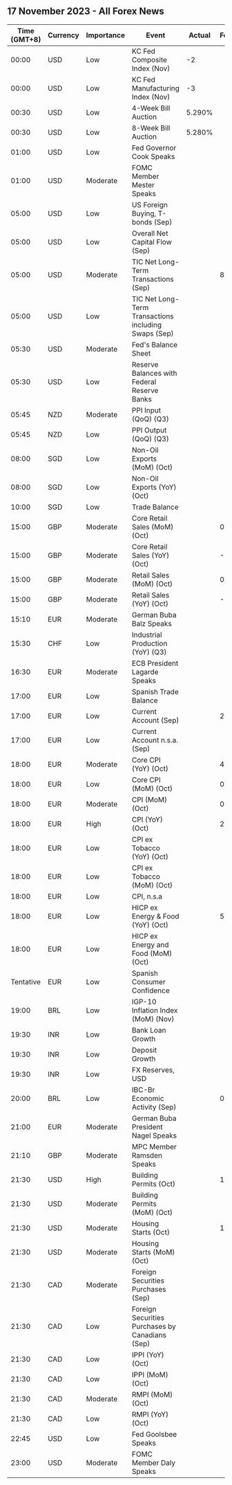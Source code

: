 ## 17 November 2023 - All Forex News

| Time (GMT+8) | Currency | Importance | Event | Actual | Forecast | Previous |
|------|----------|------------|-------|--------|----------|----------|
| 00:00 | USD | Low | KC Fed Composite Index (Nov) | -2 |  | -8 |
| 00:00 | USD | Low | KC Fed Manufacturing Index (Nov) | -3 |  | -8 |
| 00:30 | USD | Low | 4-Week Bill Auction | 5.290% |  | 5.290% |
| 00:30 | USD | Low | 8-Week Bill Auction | 5.280% |  | 5.290% |
| 01:00 | USD | Low | Fed Governor Cook Speaks |  |  |  |
| 01:00 | USD | Moderate | FOMC Member Mester Speaks |  |  |  |
| 05:00 | USD | Low | US Foreign Buying, T-bonds (Sep) |  |  | 22.10B |
| 05:00 | USD | Low | Overall Net Capital Flow (Sep) |  |  | 134.40B |
| 05:00 | USD | Moderate | TIC Net Long-Term Transactions (Sep) |  | 89.4B | 63.5B |
| 05:00 | USD | Low | TIC Net Long-Term Transactions including Swaps (Sep) |  |  | 63.50B |
| 05:30 | USD | Moderate | Fed's Balance Sheet |  |  | 7,861B |
| 05:30 | USD | Low | Reserve Balances with Federal Reserve Banks |  |  | 3.360T |
| 05:45 | NZD | Moderate | PPI Input (QoQ) (Q3) |  |  | -0.2% |
| 05:45 | NZD | Low | PPI Output (QoQ) (Q3) |  |  | 0.2% |
| 08:00 | SGD | Low | Non-Oil Exports (MoM) (Oct) |  |  | 11.10% |
| 08:00 | SGD | Low | Non-Oil Exports (YoY) (Oct) |  |  | -13.20% |
| 10:00 | SGD | Low | Trade Balance |  |  | 4.943B |
| 15:00 | GBP | Moderate | Core Retail Sales (MoM) (Oct) |  | 0.5% | -1.0% |
| 15:00 | GBP | Moderate | Core Retail Sales (YoY) (Oct) |  | -1.6% | -1.2% |
| 15:00 | GBP | Moderate | Retail Sales (MoM) (Oct) |  | 0.3% | -0.9% |
| 15:00 | GBP | Moderate | Retail Sales (YoY) (Oct) |  | -1.5% | -1.0% |
| 15:10 | EUR | Moderate | German Buba Balz Speaks |  |  |  |
| 15:30 | CHF | Low | Industrial Production (YoY) (Q3) |  |  | -0.80% |
| 16:30 | EUR | Moderate | ECB President Lagarde Speaks |  |  |  |
| 17:00 | EUR | Low | Spanish Trade Balance |  |  | -4.40B |
| 17:00 | EUR | Low | Current Account (Sep) |  | 20.3B | 27.7B |
| 17:00 | EUR | Low | Current Account n.s.a. (Sep) |  |  | 30.7B |
| 18:00 | EUR | Moderate | Core CPI (YoY) (Oct) |  | 4.2% | 4.5% |
| 18:00 | EUR | Low | Core CPI (MoM) (Oct) |  | 0.2% | 0.2% |
| 18:00 | EUR | Moderate | CPI (MoM) (Oct) |  | 0.1% | 0.3% |
| 18:00 | EUR | High | CPI (YoY) (Oct) |  | 2.9% | 4.3% |
| 18:00 | EUR | Low | CPI ex Tobacco (YoY) (Oct) |  |  | 4.3% |
| 18:00 | EUR | Low | CPI ex Tobacco (MoM) (Oct) |  |  | 0.3% |
| 18:00 | EUR | Low | CPI, n.s.a |  |  | 124.55 |
| 18:00 | EUR | Low | HICP ex Energy & Food (YoY) (Oct) |  | 5.0% | 5.5% |
| 18:00 | EUR | Low | HICP ex Energy and Food (MoM) (Oct) |  |  | 0.2% |
| Tentative | EUR | Low | Spanish Consumer Confidence |  |  | 77.2 |
| 19:00 | BRL | Low | IGP-10 Inflation Index (MoM) (Nov) |  |  | 0.5% |
| 19:30 | INR | Low | Bank Loan Growth |  |  | 19.7% |
| 19:30 | INR | Low | Deposit Growth |  |  | 13.4% |
| 19:30 | INR | Low | FX Reserves, USD |  |  | 590.78B |
| 20:00 | BRL | Low | IBC-Br Economic Activity (Sep) |  | 0.20% | -0.77% |
| 21:00 | EUR | Moderate | German Buba President Nagel Speaks |  |  |  |
| 21:10 | GBP | Moderate | MPC Member Ramsden Speaks |  |  |  |
| 21:30 | USD | High | Building Permits (Oct) |  | 1.450M | 1.471M |
| 21:30 | USD | Moderate | Building Permits (MoM) (Oct) |  |  | -4.5% |
| 21:30 | USD | Moderate | Housing Starts (Oct) |  | 1.345M | 1.358M |
| 21:30 | USD | Moderate | Housing Starts (MoM) (Oct) |  |  | 7.0% |
| 21:30 | CAD | Moderate | Foreign Securities Purchases (Sep) |  |  | -8.47B |
| 21:30 | CAD | Low | Foreign Securities Purchases by Canadians (Sep) |  |  | 14.94B |
| 21:30 | CAD | Low | IPPI (YoY) (Oct) |  |  | 0.6% |
| 21:30 | CAD | Low | IPPI (MoM) (Oct) |  |  | 0.4% |
| 21:30 | CAD | Moderate | RMPI (MoM) (Oct) |  |  | 3.5% |
| 21:30 | CAD | Low | RMPI (YoY) (Oct) |  |  | 2.4% |
| 22:45 | USD | Low | Fed Goolsbee Speaks |  |  |  |
| 23:00 | USD | Moderate | FOMC Member Daly Speaks |  |  |  |
